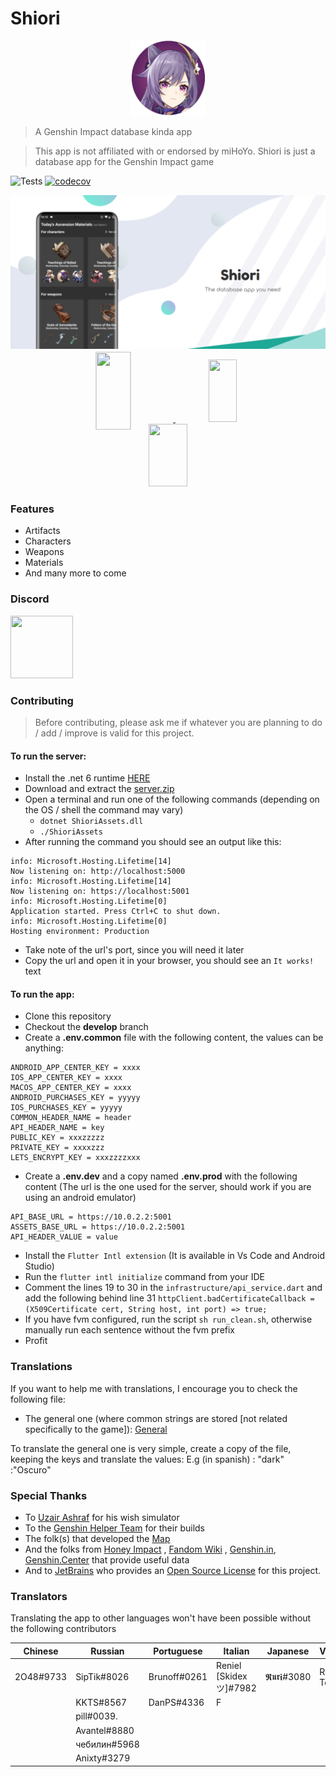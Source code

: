 # Shiori

<p align="center">
  <img height="120px" src="assets/icon/icon.png">
</p>

> A Genshin Impact database kinda app

> This app is not affiliated with or endorsed by miHoYo. Shiori is just a database app for the
> Genshin Impact game

![Tests](https://github.com/Wolfteam/Shiori/actions/workflows/tests.yml/badge.svg)
[![codecov](https://codecov.io/gh/Wolfteam/Shiori/graph/badge.svg?token=RIZIB09J8J)](https://codecov.io/gh/Wolfteam/Shiori)

<p align="center">
  <img src="images/banner.png">
</p>

<p align="center" width="100%">
    <a href="https://play.google.com/store/apps/details?id=com.miraisoft.shiori">
      <img style="height:100px;width:30%;max-width:250px;transform: scale(1.25);margin-right:20px" src="https://play.google.com/intl/en_us/badges/static/images/badges/en_badge_web_generic.png" />
    </a>
    <a href="https://apps.apple.com/us/app/shiori-for-genshin-unofficial/id6448140103">
      <img style="height:100px;width:30%;max-width:250px" src="https://developer.apple.com/assets/elements/badges/download-on-the-app-store.svg" />
    </a>
    <a href="https://apps.microsoft.com/store/detail/shiori-for-genshin-unofficial/9PH29FZMQK7T">
      <img style="height:100px;width:35%;max-width:250px" src="https://www.nexiahome.com/wp-content/uploads/2016/03/windows-store-button.png" />
    </a>
</p>

### Features

* Artifacts
* Characters
* Weapons
* Materials
* And many more to come

### Discord
<p align="left">
    <a href="https://discord.gg/A8SgudQMwP">
      <img height="100" width="100" src="https://sparkcdnwus2.azureedge.net/sparkimageassets/XPDC2RH70K22MN-08afd558-a61c-4a63-9171-d3f199738e9f" />
    </a>
</p>

### Contributing

> Before contributing, please ask me if whatever you are planning to do / add / improve is valid for
> this project.

#### To run the server:

* Install the .net 6 runtime [HERE](https://dotnet.microsoft.com/en-us/download/dotnet/6.0)
* Download and extract
  the [server.zip](https://github.com/Wolfteam/Shiori/releases/download/1.6.7%2B113/server.zip)
* Open a terminal and run one of the following commands (depending on the OS / shell the command may
  vary)
    * ``dotnet ShioriAssets.dll``
    * ``./ShioriAssets``
* After running the command you should see an output like this:

```
info: Microsoft.Hosting.Lifetime[14]
Now listening on: http://localhost:5000
info: Microsoft.Hosting.Lifetime[14]
Now listening on: https://localhost:5001
info: Microsoft.Hosting.Lifetime[0]
Application started. Press Ctrl+C to shut down.
info: Microsoft.Hosting.Lifetime[0]
Hosting environment: Production
```

* Take note of the url's port, since you will need it later
* Copy the url and open it in your browser, you should see an ``It works!`` text

#### To run the app:

* Clone this repository
* Checkout the **develop** branch
* Create a **.env.common** file with the following content, the values can be anything:

```
ANDROID_APP_CENTER_KEY = xxxx
IOS_APP_CENTER_KEY = xxxx
MACOS_APP_CENTER_KEY = xxxx
ANDROID_PURCHASES_KEY = yyyyy
IOS_PURCHASES_KEY = yyyyy
COMMON_HEADER_NAME = header
API_HEADER_NAME = key
PUBLIC_KEY = xxxzzzzz
PRIVATE_KEY = xxxxzzz
LETS_ENCRYPT_KEY = xxxzzzzxxx
```

* Create a **.env.dev** and a copy named **.env.prod** with the following content
  (The url is the one used for the server, should work if you are using an android emulator)

```
API_BASE_URL = https://10.0.2.2:5001
ASSETS_BASE_URL = https://10.0.2.2:5001
API_HEADER_VALUE = value
```

* Install the ``Flutter Intl extension`` (It is available in Vs Code and Android Studio)
* Run the ``flutter intl initialize`` command from your IDE
* Comment the lines 19 to 30 in the ``infrastructure/api_service.dart`` and add the following behind
  line
  31 ``httpClient.badCertificateCallback = (X509Certificate cert, String host, int port) => true;``
* If you have fvm configured, run the script ``sh run_clean.sh``, otherwise manually run each
  sentence without the fvm prefix
* Profit

### Translations

If you want to help me with translations, I encourage you to check the following file:

* The general one (where common strings are stored [not related specifically to the game]):
  [General](https://github.com/Wolfteam/Shiori/blob/develop/lib/l10n/intl_en.arb)

To translate the general one is very simple, create a copy of the file, keeping the keys and
translate the values:
E.g (in spanish) : "dark" :"Oscuro"

### Special Thanks

* To  [Uzair Ashraf](https://github.com/uzair-ashraf) for his wish simulator
* To
  the [Genshin Helper Team](https://docs.google.com/spreadsheets/d/e/2PACX-1vRq-sQxkvdbvaJtQAGG6iVz2q2UN9FCKZ8Mkyis87QHFptcOU3ViLh0_PJyMxFSgwJZrd10kbYpQFl1/pubhtml)
  for their builds
* The folk(s) that developed the [Map](https://genshin-impact-map.appsample.com/#/)
* And the folks from [Honey Impact](https://genshin.honeyhunterworld.com/)
  , [Fandom Wiki](https://genshin-impact.fandom.com/wiki/Genshin_Impact)
  , [Genshin.in](https://www.gensh.in/), [Genshin.Center](https://genshin-center.com/) that provide
  useful data
* And to [JetBrains](https://www.jetbrains.com/) who provides
  an [Open Source License](https://www.jetbrains.com/community/opensource/#support) for this
  project.

### Translators

Translating the app to other languages won't have been possible without the following contributors

| Chinese   | Russian      | Portuguese   | Italian                | Japanese      | Vietnamese    | Indonesian   | Ukrainian     |
|-----------|--------------|--------------|------------------------|---------------|---------------|--------------|---------------|
| 2O48#9733 | SipTik#8026  | Brunoff#0261 | Reniel [Skidex ツ]#7982 | 𝕽𝖚𝖗𝖎#3080 | Ren Toky#5263 | Arctara#7162 | VALLER1Y#4726 |
|           | KKTS#8567    | DanPS#4336   | F                      |               |               |              |               |
|           | pill#0039.   |              |                        |               |               |              |               |
|           | Avantel#8880 |              |                        |               |               |              |               |
|           | чебилин#5968 |              |                        |               |               |              |               |
|           | Anixty#3279  |              |                        |               |               |              |               |

